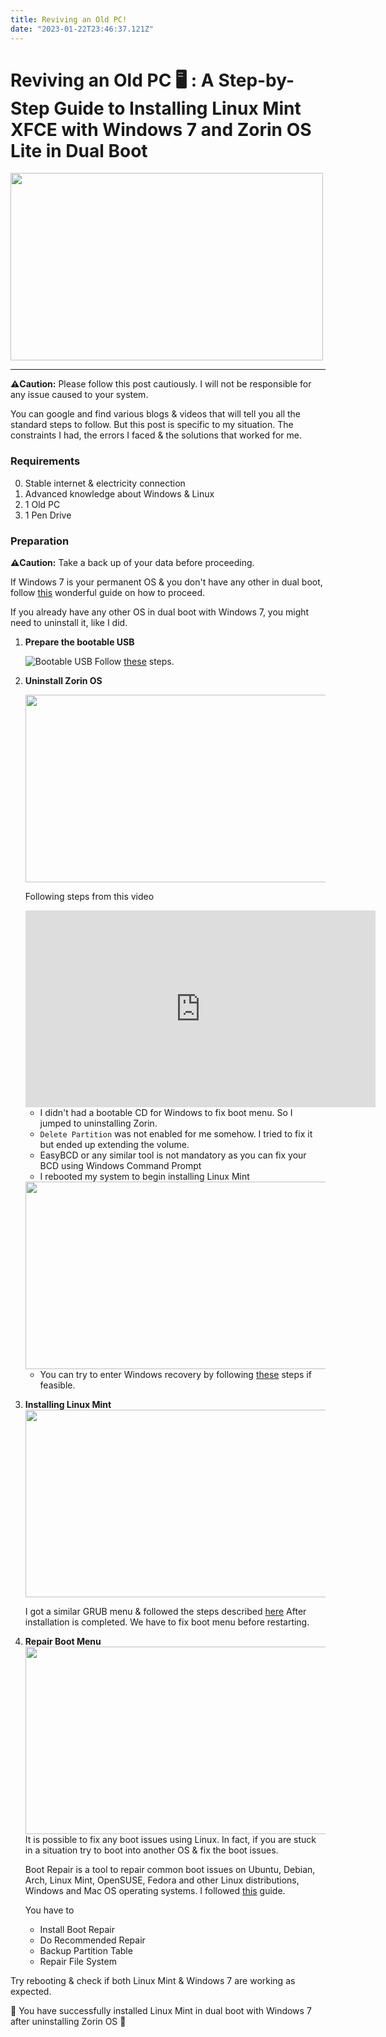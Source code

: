 ```yaml
---
title: Reviving an Old PC!
date: "2023-01-22T23:46:37.121Z"
---
```

# Reviving an Old PC 🖥 : A Step-by-Step Guide to Installing Linux Mint XFCE with Windows 7 and Zorin OS Lite in Dual Boot

<img src="https://www.linuxmint.com/pictures/screenshots/vera/xfce.png" style="width: 500px; height: 300px;">


---

**⚠️Caution:** Please follow this post cautiously. I will not be responsible for any issue caused to your system.

You can google and find various blogs & videos that will tell you all the standard steps to follow.
But this post is specific to my situation. The constraints I had, the errors I faced & the solutions that worked for me.

### Requirements

0. Stable internet & electricity connection
1. Advanced knowledge about Windows & Linux
2. 1 Old PC
3. 1 Pen Drive

### Preparation

**⚠️Caution:** Take a back up of your data before proceeding.

If Windows 7 is your permanent OS & you don't have any other in dual boot, follow [this](https://linuxmint-installation-guide.readthedocs.io/en/latest/index.html) wonderful guide on how to proceed.

If you already have any other OS in dual boot with Windows 7, you might need to uninstall it, like I did.

1. **Prepare the bootable USB**

   ![Bootable USB](https://linuxmint-installation-guide.readthedocs.io/en/latest/_images/etcher.png)
   Follow [these](https://linuxmint-installation-guide.readthedocs.io/en/latest/burn.html) steps.

2. **Uninstall Zorin OS**

   <img src="https://assets.zorincdn.com/images/releases/15/15-Lite.png" style="width: 500px; height: 300px;">

    Following steps from this video

    <iframe width="560" height="315" src="https://www.youtube.com/embed/DxtIy2uj9vs" title="YouTube video player" frameborder="0" allow="accelerometer; autoplay; clipboard-write; encrypted-media; gyroscope; picture-in-picture; web-share" allowfullscreen></iframe>
                
    -  I didn't had a bootable CD for Windows to fix boot menu. So I jumped to uninstalling Zorin. 
    - `Delete Partition` was not enabled for me somehow. I tried to fix it but ended up extending the volume. 
    - EasyBCD or any similar tool is not mandatory as you can fix your BCD using Windows Command Prompt
    - I rebooted my system to begin installing Linux Mint

    <img src="https://neosmart.net/wiki/wp-content/uploads/sites/5/2013/09/Advanced-Boot-Options.jpg" style="width: 500px; height: 300px;">

    - You can try to enter Windows recovery by following [these](https://neosmart.net/wiki/system-recovery-options/) steps if feasible. 

3. **Installing Linux Mint**
    <img src="https://linuxmint-installation-guide.readthedocs.io/en/latest/_images/grub-efi.png" style="width: 500px; height: 300px;">


   I got a similar GRUB menu & followed the steps described [here](https://linuxmint-installation-guide.readthedocs.io/en/latest/boot.html)
   After installation is completed. We have to fix boot menu before restarting.

4. **Repair Boot Menu**
   <img src="https://linuxhint.com/wp-content/uploads/2018/09/10-6.png" style="width: 500px; height: 300px;"> 
   It is possible to fix any boot issues using Linux. In fact, if you are stuck in a situation try to boot into another OS & fix the boot issues.
   
   Boot Repair is a tool to repair common boot issues on Ubuntu, Debian, Arch, Linux Mint, OpenSUSE, Fedora and other Linux distributions, Windows and Mac OS operating systems.
   I followed [this](https://linuxhint.com/ubuntu_boot_repair_tutorial/) guide.
   
   You have to 
   - Install Boot Repair 
   - Do Recommended Repair 
   - Backup Partition Table 
   - Repair File System

Try rebooting & check if both Linux Mint & Windows 7 are working as expected. 

👋 You have successfully installed Linux Mint in dual boot with Windows 7 after uninstalling Zorin OS 🥳 